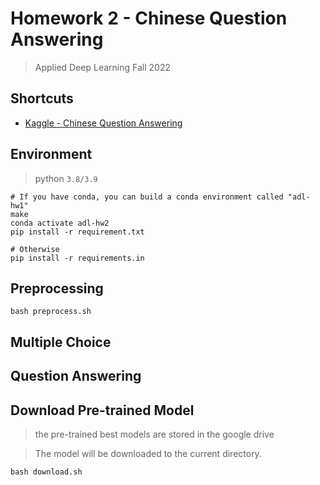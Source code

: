 # Homework 2 - Chinese Question Answering
> Applied Deep Learning Fall 2022
## Shortcuts
- [Kaggle - Chinese Question Answering](https://www.kaggle.com/competitions/ntu-adl-hw2-fall-2022)
## Environment
> python `3.8/3.9`

    # If you have conda, you can build a conda environment called "adl-hw1"
    make
    conda activate adl-hw2
    pip install -r requirement.txt

    # Otherwise
    pip install -r requirements.in

## Preprocessing
    bash preprocess.sh

## Multiple Choice

## Question Answering

## Download Pre-trained Model
> the pre-trained best models are stored in the google drive

> The model will be downloaded to the current directory.

    bash download.sh